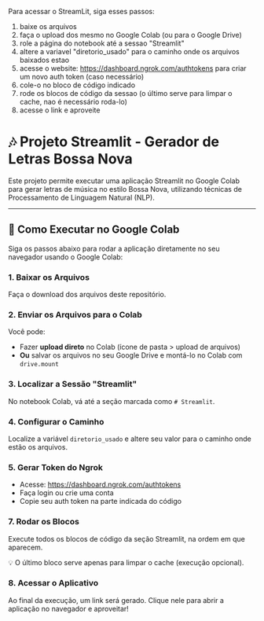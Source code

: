 Para acessar o StreamLit, siga esses passos:
1. baixe os arquivos
2. faça o upload dos mesmo no Google Colab (ou para o Google Drive)
3. role a página do notebook até a sessao "Streamlit"
4. altere a variavel "diretorio_usado" para o caminho onde os arquivos baixados estao
5. acesse o website: https://dashboard.ngrok.com/authtokens para criar um novo auth token (caso necessário)
6. cole-o no bloco de código indicado
7. rode os blocos de código da sessao (o último serve para limpar o cache, nao é necessário roda-lo)
8. acesse o link e aproveite

# 🎶 Projeto Streamlit - Gerador de Letras Bossa Nova

Este projeto permite executar uma aplicação Streamlit no Google Colab para gerar letras de música no estilo Bossa Nova, utilizando técnicas de Processamento de Linguagem Natural (NLP).

---

## 🚀 Como Executar no Google Colab

Siga os passos abaixo para rodar a aplicação diretamente no seu navegador usando o Google Colab:

### 1. Baixar os Arquivos

Faça o download dos arquivos deste repositório.

### 2. Enviar os Arquivos para o Colab

Você pode:
- Fazer **upload direto** no Colab (ícone de pasta > upload de arquivos)
- **Ou** salvar os arquivos no seu Google Drive e montá-lo no Colab com `drive.mount`

### 3. Localizar a Sessão "Streamlit"

No notebook Colab, vá até a seção marcada como `# Streamlit`.

### 4. Configurar o Caminho

Localize a variável `diretorio_usado` e altere seu valor para o caminho onde estão os arquivos.

### 5. Gerar Token do Ngrok

- Acesse: https://dashboard.ngrok.com/authtokens
- Faça login ou crie uma conta
- Copie seu auth token na parte indicada do código

### 7. Rodar os Blocos

Execute todos os blocos de código da seção Streamlit, na ordem em que aparecem.

💡 O último bloco serve apenas para limpar o cache (execução opcional).

### 8. Acessar o Aplicativo

Ao final da execução, um link será gerado. Clique nele para abrir a aplicação no navegador e aproveitar!
